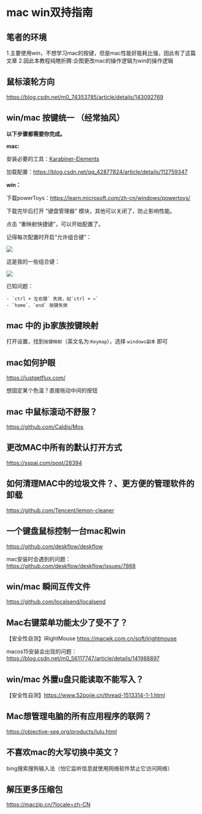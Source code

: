 # mac win双持指南

## 笔者的环境

1.主要使用win，不想学习mac的按键，但是mac性能好能耗比强，因此有了这篇文章
2.因此本教程纯瞎折腾:企图更改mac的操作逻辑为win的操作逻辑



## 鼠标滚轮方向

https://blog.csdn.net/m0_74353785/article/details/143092769



## win/mac 按键统一 （经常抽风）

**以下步骤都需要你完成。**

**mac:**

安装必要的工具：[Karabiner-Elements](https://karabiner-elements.pqrs.org/) 

加载配置：https://blog.csdn.net/qq_42877824/article/details/112759347



**win：**

下载powerToys：https://learn.microsoft.com/zh-cn/windows/powertoys/

下载完毕后打开 "键盘管理器" 模块，其他可以关闭了，防止影响性能。

点击 “重映射快捷键”，可以开始配置了。

记得每次配置时开启“允许组合键”：

![](/pto/2.png)



这是我的一些组合键：

![](/pto/3.png)

已知问题：

	- `ctrl + 左右键` 失效，如`ctrl + ←`
	- `home`、`end` 按键失效



## mac 中的 jb家族按键映射

打开设置，找到`按键映射`（英文名为:`Keymap`），选择 `windows副本` 即可





## mac如何护眼

https://justgetflux.com/

想固定某个色温？直接拖动中间的按钮




## mac 中鼠标滚动不舒服？

https://github.com/Caldis/Mos




## 更改MAC中所有的默认打开方式

https://sspai.com/post/28394



## 如何清理MAC中的垃圾文件？、更方便的管理软件的卸载

https://github.com/Tencent/lemon-cleaner



## 一个键盘鼠标控制一台mac和win

https://github.com/deskflow/deskflow

mac安装时会遇到的问题：https://github.com/deskflow/deskflow/issues/7868



## win/mac 瞬间互传文件

https://github.com/localsend/localsend



## Mac右键菜单功能太少了受不了？

【安全性自测】iRightMouse https://macwk.com.cn/soft/irightmouse

macos15安装会出现的问题：https://blog.csdn.net/m0_56117747/article/details/141988897



## win/mac 外置u盘只能读取不能写入？

【安全性自测】https://www.52pojie.cn/thread-1513314-1-1.html



## Mac想管理电脑的所有应用程序的联网？

https://objective-see.org/products/lulu.html



## 不喜欢mac的大写切换中英文？

bing搜索搜狗输入法（怕它监听信息就使用网络软件禁止它访问网络）



## 解压更多压缩包

https://maczip.cn/?locale=zh-CN

